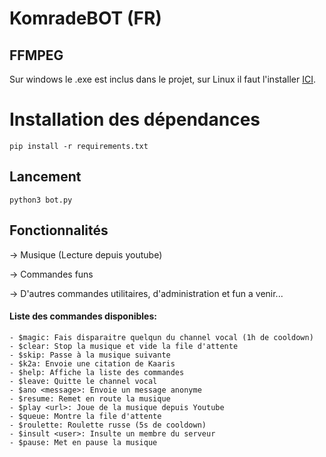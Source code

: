 # KomradeBOT (FR)

## FFMPEG

Sur windows le .exe est inclus dans le projet, sur Linux il faut l'installer [ICI](https://www.ffmpeg.org/download.html).

# Installation des dépendances

```
pip install -r requirements.txt
```

## Lancement 

```
python3 bot.py
```

## Fonctionnalités

-> Musique (Lecture depuis youtube)

-> Commandes funs

-> D'autres commandes utilitaires, d'administration et fun a venir...

#### Liste des commandes disponibles:
```
- $magic: Fais disparaitre quelqun du channel vocal (1h de cooldown)
- $clear: Stop la musique et vide la file d'attente
- $skip: Passe à la musique suivante
- $k2a: Envoie une citation de Kaaris
- $help: Affiche la liste des commandes
- $leave: Quitte le channel vocal
- $ano <message>: Envoie un message anonyme
- $resume: Remet en route la musique
- $play <url>: Joue de la musique depuis Youtube
- $queue: Montre la file d'attente
- $roulette: Roulette russe (5s de cooldown)
- $insult <user>: Insulte un membre du serveur
- $pause: Met en pause la musique
```
